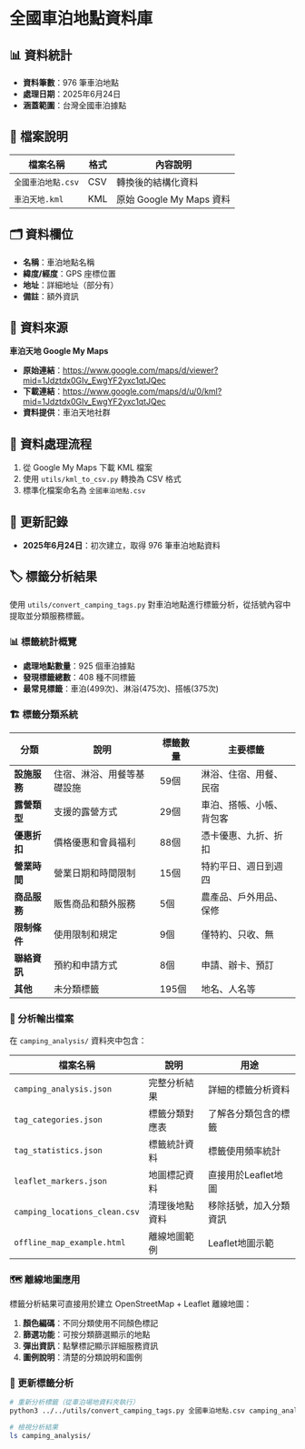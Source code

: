 # 全國車泊地點資料庫

## 📊 資料統計

- **資料筆數**：976 筆車泊地點
- **處理日期**：2025年6月24日
- **涵蓋範圍**：台灣全國車泊據點

## 📂 檔案說明

| 檔案名稱 | 格式 | 內容說明 |
|---------|------|----------|
| `全國車泊地點.csv` | CSV | 轉換後的結構化資料 |
| `車泊天地.kml` | KML | 原始 Google My Maps 資料 |

## 🗂 資料欄位

- **名稱**：車泊地點名稱
- **緯度/經度**：GPS 座標位置
- **地址**：詳細地址（部分有）
- **備註**：額外資訊

## 📍 資料來源

**車泊天地 Google My Maps**
- **原始連結**：https://www.google.com/maps/d/viewer?mid=1Jdztdx0GIv_EwgYF2yxc1qtJQec
- **下載連結**：https://www.google.com/maps/d/u/0/kml?mid=1Jdztdx0GIv_EwgYF2yxc1qtJQec
- **資料提供**：車泊天地社群

## 🔄 資料處理流程

1. 從 Google My Maps 下載 KML 檔案
2. 使用 `utils/kml_to_csv.py` 轉換為 CSV 格式
3. 標準化檔案命名為 `全國車泊地點.csv`

## 📅 更新記錄

- **2025年6月24日**：初次建立，取得 976 筆車泊地點資料

## 🏷️ 標籤分析結果

使用 `utils/convert_camping_tags.py` 對車泊地點進行標籤分析，從括號內容中提取並分類服務標籤。

### 📊 標籤統計概覽

- **處理地點數量**：925 個車泊據點
- **發現標籤總數**：408 種不同標籤
- **最常見標籤**：車泊(499次)、淋浴(475次)、搭帳(375次)

### 🏗️ 標籤分類系統

| 分類 | 說明 | 標籤數量 | 主要標籤 |
|------|------|----------|----------|
| **設施服務** | 住宿、淋浴、用餐等基礎設施 | 59個 | 淋浴、住宿、用餐、民宿 |
| **露營類型** | 支援的露營方式 | 29個 | 車泊、搭帳、小帳、背包客 |
| **優惠折扣** | 價格優惠和會員福利 | 88個 | 憑卡優惠、九折、折扣 |
| **營業時間** | 營業日期和時間限制 | 15個 | 特約平日、週日到週四 |
| **商品服務** | 販售商品和額外服務 | 5個 | 農產品、戶外用品、保修 |
| **限制條件** | 使用限制和規定 | 9個 | 僅特約、只收、無 |
| **聯絡資訊** | 預約和申請方式 | 8個 | 申請、辦卡、預訂 |
| **其他** | 未分類標籤 | 195個 | 地名、人名等 |

### 📁 分析輸出檔案

在 `camping_analysis/` 資料夾中包含：

| 檔案名稱 | 說明 | 用途 |
|---------|------|------|
| `camping_analysis.json` | 完整分析結果 | 詳細的標籤分析資料 |
| `tag_categories.json` | 標籤分類對應表 | 了解各分類包含的標籤 |
| `tag_statistics.json` | 標籤統計資料 | 標籤使用頻率統計 |
| `leaflet_markers.json` | 地圖標記資料 | 直接用於Leaflet地圖 |
| `camping_locations_clean.csv` | 清理後地點資料 | 移除括號，加入分類資訊 |
| `offline_map_example.html` | 離線地圖範例 | Leaflet地圖示範 |

### 🗺️ 離線地圖應用

標籤分析結果可直接用於建立 OpenStreetMap + Leaflet 離線地圖：

1. **顏色編碼**：不同分類使用不同顏色標記
2. **篩選功能**：可按分類篩選顯示的地點
3. **彈出資訊**：點擊標記顯示詳細服務資訊
4. **圖例說明**：清楚的分類說明和圖例

### 🔄 更新標籤分析

```bash
# 重新分析標籤（從車泊場地資料夾執行）
python3 ../../utils/convert_camping_tags.py 全國車泊地點.csv camping_analysis

# 檢視分析結果
ls camping_analysis/
```